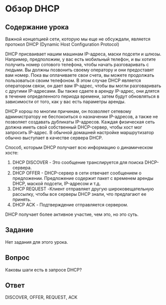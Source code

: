 # Обзор DHCP

## Содержание урока

Важной концепцией сети, которую мы еще не обсуждали, является протокол DHCP (Dynamic Host Configuration Protocol)

DHCP присваивает нашим машинам IP-адреса, маски подсети и шлюзы. Например, предположим, у вас есть мобильный телефон, и вы хотите получить номер сотового телефона, чтобы начать разговаривать с людьми. Вы должны позвонить своему оператору и они предоставят вам номер. Пока вы оплачиваете свои счета, вы можете продолжать пользоваться своим телефоном. В этом случае DHCP является оператором связи, он дает вам IP-адрес, чтобы вы могли разговаривать с другими IP-адресами. Вы также сдаете в аренду IP-адрес, они длятся в течение определенного периода времени, затем будут обновляться в зависимости от того, как у вас есть параметры аренды.

DHCP хорош по многим причинам, он позволяет сетевому администратору не беспокоиться о назначении IP-адресов, а также не позволяет создавать дубликаты IP-адресов. Каждая физическая сеть должна иметь свой собственный DHCP-сервер, чтобы хост мог запросить IP-адрес. В обычной домашней настройке маршрутизатор обычно выступает в качестве сервера DHCP.

Способ, которым DHCP получает всю информацию о динамическом хосте:

<ol>
<li>DHCP DISCOVER - Это сообщение транслируется для поиска DHCP-сервера.</li>
<li>DHCP OFFER - DHCP-сервер в сети отвечает сообщением о предложении. Предложение содержит пакет с временем аренды DHCP, маской подсети, IP-адресом и т.д.</li>
<li>DHCP REQUEST -Клиент отправляет другую широковещательную рассылку, чтобы все серверы DHCP знали, что предлагают ее принять.</li>
<li>DHCP ACK - Подтверждение отправляется сервером.</li>
</ol>

DHCP получает более активное участие, чем это, но это суть.

## Задание

Нет задания для этого урока.

## Вопрос

Каковы шаги есть в запросе DHCP?

## Ответ

DISCOVER, OFFER, REQUEST, ACK
